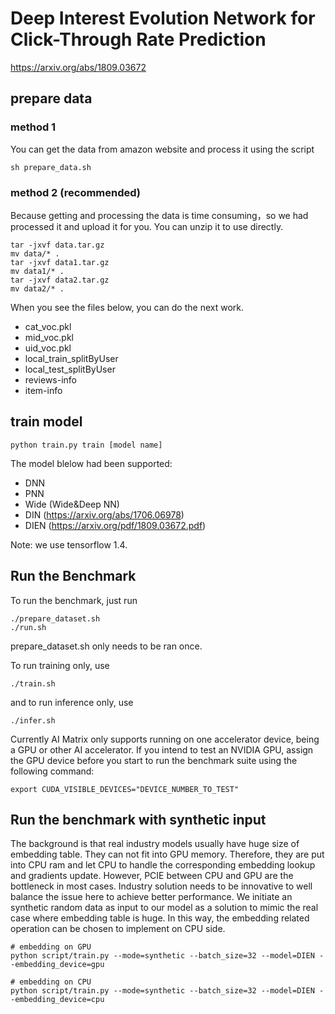 # Deep Interest Evolution Network for Click-Through Rate Prediction
https://arxiv.org/abs/1809.03672
## prepare data
### method 1
You can get the data from amazon website and process it using the script
```
sh prepare_data.sh
```
### method 2 (recommended)
Because getting and processing the data is time consuming，so we had processed it and upload it for you. You can unzip it to use directly.
```
tar -jxvf data.tar.gz
mv data/* .
tar -jxvf data1.tar.gz
mv data1/* .
tar -jxvf data2.tar.gz
mv data2/* .
```
When you see the files below, you can do the next work. 
- cat_voc.pkl 
- mid_voc.pkl 
- uid_voc.pkl 
- local_train_splitByUser 
- local_test_splitByUser 
- reviews-info
- item-info
## train model
```
python train.py train [model name] 
```
The model blelow had been supported: 
- DNN 
- PNN 
- Wide (Wide&Deep NN) 
- DIN  (https://arxiv.org/abs/1706.06978) 
- DIEN (https://arxiv.org/pdf/1809.03672.pdf) 

Note: we use tensorflow 1.4.

## Run the Benchmark
To run the benchmark, just run
```
./prepare_dataset.sh
./run.sh
```
prepare_dataset.sh only needs to be ran once.

To run training only, use
```
./train.sh
```
and to run inference only, use
```
./infer.sh
```

Currently AI Matrix only supports running on one accelerator device, being a GPU or other AI accelerator. If you intend to test an NVIDIA GPU, assign the GPU device before you start to run the benchmark suite using the following command:
```
export CUDA_VISIBLE_DEVICES="DEVICE_NUMBER_TO_TEST"
```
## Run the benchmark with synthetic input
The background is that real industry models usually have huge size of embedding table. They can not fit into GPU memory. Therefore, they are put into CPU ram and let CPU to handle the corresponding embedding lookup and gradients update. However, PCIE between CPU and GPU are the bottleneck in most cases. Industry solution needs to be innovative to well balance the issue here to achieve better performance. 
We initiate an synthetic random data as input to our model as a solution to mimic the real case where embedding table is huge. In this way, the embedding related operation can be chosen to implement on CPU side.
```
# embedding on GPU
python script/train.py --mode=synthetic --batch_size=32 --model=DIEN --embedding_device=gpu

# embedding on CPU
python script/train.py --mode=synthetic --batch_size=32 --model=DIEN --embedding_device=cpu
```
